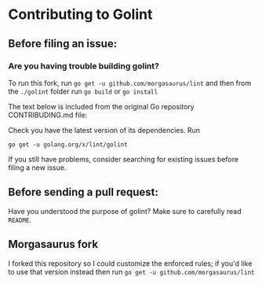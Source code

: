 # Contributing to Golint

## Before filing an issue:

### Are you having trouble building golint?

To run this fork, run `go get -u github.com/morgasaurus/lint` and then from the `./golint` folder run `go build` or `go install`

The text below is included from the original Go repository CONTRIBUDING.md file:

Check you have the latest version of its dependencies. Run
```
go get -u golang.org/x/lint/golint
```
If you still have problems, consider searching for existing issues before filing a new issue.

## Before sending a pull request:

Have you understood the purpose of golint? Make sure to carefully read `README`.

## Morgasaurus fork

I forked this repository so I could customize the enforced rules; if you'd like to use that version instead then run `go get -u github.com/morgasaurus/lint`
